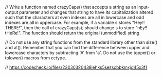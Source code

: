 // Write a function named crazyCaps() that accepts a string as an input-output parameter and changes that string to have its capitalization altered such that the characters at even indexes are all in lowercase and odd indexes are all in uppercase. For example, if a variable s stores "Hey!! THERE!", then the call of crazyCaps(s); should change s to store "hEy!! tHeRe!". The function should return the original (unmodified) string.

// Do not use any string functions from the standard library other than size() and at(). Remember that you can find the difference between upper and lowercase characters by subtracting 'A' from 'a'. Do not use the topper() or tolower() macros from cctype.

// https://codecheck.io/files/23030320438iehks5sezscbbkmxjd45x3f1